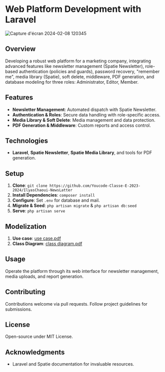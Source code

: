 # Web Platform Development with Laravel

![Capture d'écran 2024-02-08 120345](https://github.com/Youcode-Classe-E-2023-2024/IlyasChaoui-NewsLatter/assets/144786151/4c23f66d-28af-4bf3-a23b-182ec0546573)

## Overview
Developing a robust web platform for a marketing company, integrating advanced features like newsletter management (Spatie Newsletter), role-based authentication (policies and guards), password recovery, "remember me", media library (Spatie), soft delete, middleware, PDF generation, and database modeling for three roles: Administrator, Editor, Member.

## Features
- **Newsletter Management**: Automated dispatch with Spatie Newsletter.
- **Authentication & Roles**: Secure data handling with role-specific access.
- **Media Library & Soft Delete**: Media management and data protection.
- **PDF Generation & Middleware**: Custom reports and access control.

## Technologies
- **Laravel**, **Spatie Newsletter**, **Spatie Media Library**, and tools for PDF generation.

## Setup
1. **Clone**: `git clone https://github.com/Youcode-Classe-E-2023-2024/IlyasChaoui-NewsLatter`
2. **Install Dependencies**: `composer install`
3. **Configure**: Set `.env` for database and mail.
4. **Migrate & Seed**: `php artisan migrate` & `php artisan db:seed`
5. **Serve**: `php artisan serve`

## Modelization
1. **Use case**: [use case.pdf](https://github.com/Youcode-Classe-E-2023-2024/IlyasChaoui-NewsLatter/files/14209602/use.case.pdf)
2. **Class Diagram**: [class diagram.pdf](https://github.com/Youcode-Classe-E-2023-2024/IlyasChaoui-NewsLatter/files/14209605/class.diagram.pdf)

## Usage
Operate the platform through its web interface for newsletter management, media uploads, and report generation.

## Contributing
Contributions welcome via pull requests. Follow project guidelines for submissions.

## License
Open-source under MIT License.

## Acknowledgments
- Laravel and Spatie documentation for invaluable resources.
